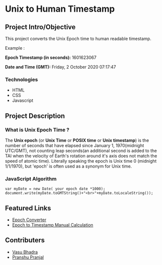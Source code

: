 # Unix to Human Timestamp

## Project Intro/Objective
This project converts the Unix Epoch time to human readable timestamp.

Example :

<strong>Epoch Timestamp (in seconds):</strong> 1601623067

<strong>Date and Time (GMT):</strong> Friday, 2 October 2020 07:17:47


### Technologies
* HTML
* CSS
* Javascript

## Project Description

### What is Unix Epoch Time ?
The <strong>Unix epoch</strong> (or <strong>Unix Time</strong> or <strong>POSIX time</strong> or <strong>Unix timestamp</strong>) is the number of seconds that have elapsed since January 1, 1970(midnight UTC/GMT), not counting leap seconds(an additional second is added to the TAI when the velocity of Earth's rotation around it's axis does not match the speed of atomic time). Literally speaking the epoch is Unix time 0 (midnight 1/1/1970), but 'epoch' is often used as a synonym for Unix time. 

### JavaScript Algorithm

```
var myDate = new Date( your epoch date *1000);
document.write(myDate.toGMTString()+"<br>"+myDate.toLocaleString());
```

## Featured Links
* [Epoch Converter](https://www.epochconverter.com)
* [Epoch to Timestamp Manual Calculation](https://www.jotform.com/help/443-Mastering-Date-and-Time-Calculation)

## Contributers
* [Vasu Bhadra](https://github.com/datablogger-ml)
* [Pranshu Pranjal](https://github.com/pranshupranjal)
